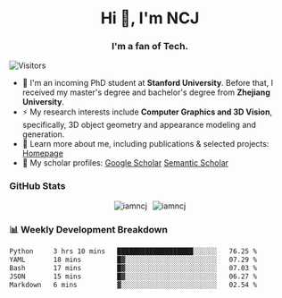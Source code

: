 <h1 align="center">Hi 👋, I'm NCJ</h1>
<h3 align="center">I'm a fan of Tech.</h3>

![Visitors](https://visitor-badge.laobi.icu/badge?page_id=iamNCJ)

- 🌱 I'm an incoming PhD student at **Stanford University**. Before that, I received my master's degree and bachelor's degree from **Zhejiang University**.
- ⚡ My research interests include **Computer Graphics and 3D Vision**, specifically, 3D object geometry and appearance modeling and generation.
- 🚀 Learn more about me, including publications & selected projects: [Homepage](https://www.chong-zeng.com)
- 📖 My scholar profiles: [Google Scholar](https://scholar.google.com/citations?user=4dID7zIAAAAJ) [Semantic Scholar](https://www.semanticscholar.org/author/Chong-Zeng/2223946708)

</p>

<h3 align="left">GitHub Stats</h3>

<div style="display: flex; gap: 10px; justify-content: center; align-items: center;">
  <img src="https://github-readme-stats.vercel.app/api?username=iamncj&show_icons=true&locale=en" alt="iamncj" />
  <img src="https://github-readme-streak-stats-omega-eight.vercel.app/?user=iamncj&card_width=467" alt="iamncj" />
</div>

<h3 align="left">📊 Weekly Development Breakdown</h3>

<!--START_SECTION:waka-->

```txt
Python     3 hrs 10 mins   ███████████████████░░░░░░   76.25 %
YAML       18 mins         █▓░░░░░░░░░░░░░░░░░░░░░░░   07.29 %
Bash       17 mins         █▓░░░░░░░░░░░░░░░░░░░░░░░   07.03 %
JSON       15 mins         █▓░░░░░░░░░░░░░░░░░░░░░░░   06.27 %
Markdown   6 mins          ▓░░░░░░░░░░░░░░░░░░░░░░░░   02.54 %
```

<!--END_SECTION:waka-->
